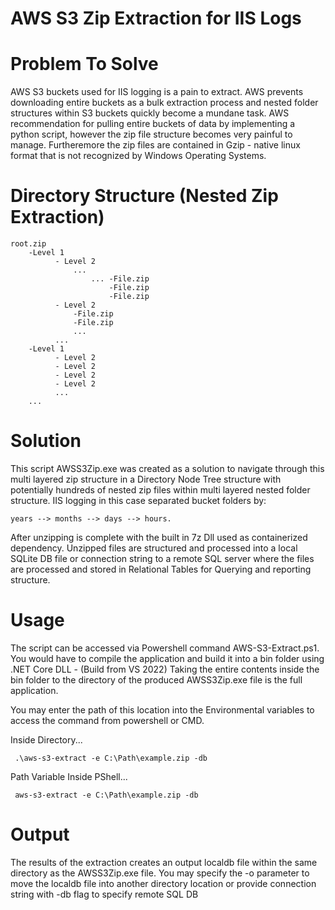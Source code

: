 # AWS S3 Zip Extraction for IIS Logs

# Problem To Solve

AWS S3 buckets used for IIS logging is a pain to extract. AWS prevents downloading entire buckets as a bulk extraction process and nested folder structures within 
S3 buckets quickly become a mundane task. AWS recommendation for pulling entire buckets of data by implementing a python script, however the zip file structure 
becomes very painful to manage. Furtheremore the zip files are contained in Gzip - native linux format that is not recognized by Windows Operating Systems.

# Directory Structure (Nested Zip Extraction)

    root.zip
        -Level 1
              - Level 2 
                  ...
                      ... -File.zip
                          -File.zip
                          -File.zip
              - Level 2
                  -File.zip
                  -File.zip
                  ...
              ...          
        -Level 1
              - Level 2
              - Level 2
              - Level 2
              - Level 2
              ...
        ...


# Solution

This script AWSS3Zip.exe was created as a solution to navigate through this multi layered zip structure in a Directory Node Tree structure with potentially hundreds of nested 
zip files within multi layered nested folder structure. IIS logging in this case separated bucket folders by:

    years --> months --> days --> hours.

After unzipping is complete with the built in 7z Dll used as containerized dependency. Unzipped files are structured and processed into a local SQLite DB file or 
connection string to a remote SQL server where the files are processed and stored in Relational Tables for Querying and reporting structure.

# Usage

The script can be accessed via Powershell command  AWS-S3-Extract.ps1.
You would have to compile the application and build it into a bin folder using .NET Core DLL  - (Build from VS 2022) 
Taking the entire contents inside the bin folder to the directory of the produced AWSS3Zip.exe file is the full application.

You may enter the path of this location into the Environmental variables to access the command from powershell or CMD.

Inside Directory...

     .\aws-s3-extract -e C:\Path\example.zip -db

Path Variable Inside PShell...

     aws-s3-extract -e C:\Path\example.zip -db


# Output

The results of the extraction creates an output localdb file within the same directory as the AWSS3Zip.exe file.
You may specify the -o parameter to move the localdb file into another directory location or provide connection string with -db flag to specify remote SQL DB
